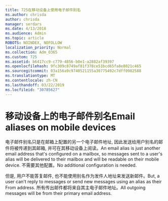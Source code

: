 ```yaml
---
title: 725在移动设备上使用电子邮件别名
ms.author: chrisda
author: chrisda
manager: serdars
ms.date: 4/13/2018
ms.audience: Admin
ms.topic: article
ROBOTS: NOINDEX, NOFOLLOW
localization_priority: Normal
ms.collection: Adm_O365
ms.custom: 725
ms.assetid: b6417cc9-c779-4856-b0e1-a2882af39397
ms.openlocfilehash: 9fc309c8749af81f378ce51bcd65fa8e8021c465
ms.sourcegitcommit: 03a156a9c9740521155a30775492c7dff0982588
ms.translationtype: MT
ms.contentlocale: zh-CN
ms.lasthandoff: 03/22/2019
ms.locfileid: "30785627"
---
```

# <a name="email-aliases-on-mobile-devices"></a><span data-ttu-id="508e0-102">移动设备上的电子邮件别名</span><span class="sxs-lookup"><span data-stu-id="508e0-102">Email aliases on mobile devices</span></span>

<span data-ttu-id="508e0-103">电子邮件别名只是在邮箱上配置的另一个电子邮件地址, 因此发送给用户别名的邮件将被传递到其邮箱, 并可在其移动设备上阅读。</span><span class="sxs-lookup"><span data-stu-id="508e0-103">An email alias is just another email address that's configured on a mailbox, so messages sent to a user's alias will be delivered to their mailbox and will be readable on their mobile device.</span></span> <span data-ttu-id="508e0-104">不需要其他配置。</span><span class="sxs-lookup"><span data-stu-id="508e0-104">No additional configuration is needed.</span></span>
  
<span data-ttu-id="508e0-105">但是, 用户不能答复邮件, 也不能使用别名作为发件人地址来发送新邮件。</span><span class="sxs-lookup"><span data-stu-id="508e0-105">But, a user can't reply to messages or send new messages using an alias as their From address.</span></span> <span data-ttu-id="508e0-106">所有传出邮件都将来自其主电子邮件地址。</span><span class="sxs-lookup"><span data-stu-id="508e0-106">All outgoing messages will be from their primary email address.</span></span>
  

